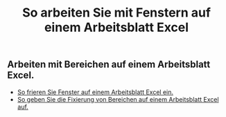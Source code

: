 ﻿---
title: So arbeiten Sie mit Fenstern auf einem Arbeitsblatt Excel
second_title: Aspose.Cells Cloud Documen
linktitle: Feld
type: docs
url: /de/worksheets/panes/
keywords: How to work with panes on an Excel worksheet
description: Aspose.Cells Cloud REST API unterstützt das Arbeiten mit Bereichen auf einem Excel Arbeitsblatt. SDK unterstützt verschiedene Entwicklungssprachen. Dazu gehören Android, C#, Go, Java, NodeJS, Perl, PHP, Python, Ruby und Swift
weight: 20
kwords: Excel, Office Cloud, REST API, Tabellenkalkulation, PDF, CSV, Json, Markdwon, So arbeiten Sie mit Bereichen in einem Excel-Arbeitsblatt
---
## Arbeiten mit Bereichen auf einem Arbeitsblatt Excel.

- [So frieren Sie Fenster auf einem Arbeitsblatt Excel ein.](/cells/de/worksheets/panes/freeze/) 
- [So geben Sie die Fixierung von Bereichen auf einem Arbeitsblatt Excel auf.](/cells/de/worksheets/panes/unfreeze/) 


